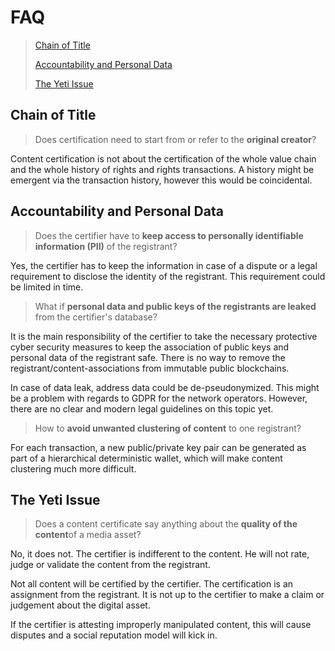 # FAQ

> [Chain of Title](#chain-of-title)
>
> [Accountability and Personal Data](#accountability-and-personal-data)
>
> [The Yeti Issue](#the-yeti-issue) 

## Chain of Title

> Does certification need to start from or refer to the **original creator**?

Content certification is not about the certification of the whole value
chain and the whole history of rights and rights transactions. A history
might be emergent via the transaction history, however this would be
coincidental.

## Accountability and Personal Data

> Does the certifier have to **keep access to personally identifiable
information (PII)** of the registrant?

Yes, the certifier has to keep the information in case of a dispute or a
legal requirement to disclose the identity of the registrant. This
requirement could be limited in time.

> What if **personal data and public keys of the registrants are
leaked** from the certifier's database?

It is the main responsibility of the certifier to take the necessary
protective cyber security measures to keep the association of public
keys and personal data of the registrant safe. There is no way to remove
the registrant/content-associations from immutable public blockchains.

In case of data leak, address data could be de-pseudonymized. This might
be a problem with regards to GDPR for the network operators. However,
there are no clear and modern legal guidelines on this topic yet.

> How to **avoid unwanted clustering of content** to one registrant?

For each transaction, a new public/private key pair can be generated as
part of a hierarchical deterministic wallet, which will make content
clustering much more difficult.

## The Yeti Issue

> Does a content certificate say anything about the **quality of the
content**of a media asset?

No, it does not. The certifier is indifferent to the content. He will
not rate, judge or validate the content from the registrant.

Not all content will be certified by the certifier. The certification is
an assignment from the registrant. It is not up to the certifier to make
a claim or judgement about the digital asset.

If the certifier is attesting improperly manipulated content, this will
cause disputes and a social reputation model will kick in.
